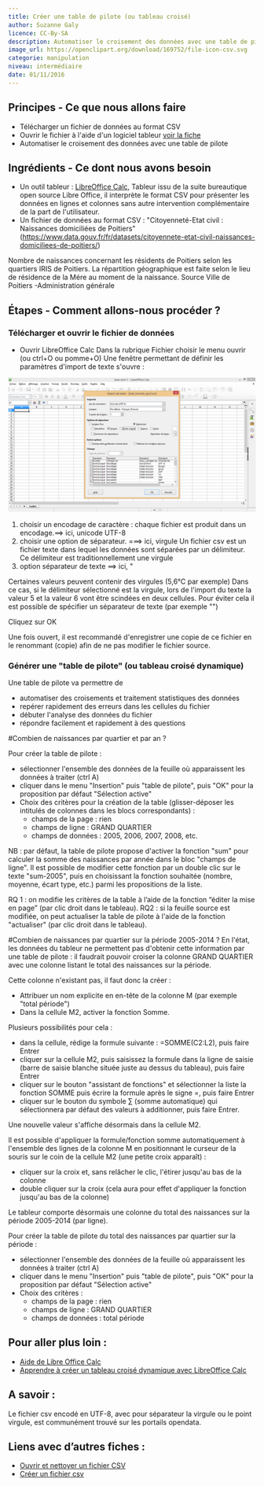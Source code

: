 ```yaml
---
title: Créer une table de pilote (ou tableau croisé)
author: Suzanne Galy
licence: CC-By-SA
description: Automatiser le croisement des données avec une table de pilote dans un tableur numérique (calc, excel).
image_url: https://openclipart.org/download/169752/file-icon-csv.svg
categorie: manipulation
niveau: intermédiaire
date: 01/11/2016
---
```


## Principes - Ce que nous allons faire
- Télécharger un fichier de données au format CSV
- Ouvrir le fichier à l'aide d'un logiciel tableur [voir la fiche](./#fiches/fichiers_csv.md)
- Automatiser le croisement des données avec une table de pilote

## Ingrédients - Ce dont nous avons besoin

- Un outil tableur : [LibreOffice Calc](https://fr.libreoffice.org/download/libreoffice-stable/),
Tableur issu de la suite bureautique open source Libre Office, il interprète le format CSV pour présenter les données en lignes et colonnes sans autre intervention complémentaire de la part de l'utilisateur.
- Un fichier de données au format CSV : "Citoyenneté-Etat civil : Naissances domiciliées de Poitiers" (https://www.data.gouv.fr/fr/datasets/citoyennete-etat-civil-naissances-domiciliees-de-poitiers/)

Nombre de naissances concernant les résidents de Poitiers selon les quartiers IRIS de Poitiers. La répartition géographique est faite selon le lieu de résidence de la Mére au moment de la naissance. Source Ville de Poitiers -Administration générale


## Étapes - Comment allons-nous procéder ?

### Télécharger et ouvrir le fichier de données

- Ouvrir LibreOffice Calc
Dans la rubrique Fichier choisir le menu ouvrir (ou ctrl+O ou pomme+O)
Une fenêtre permettant de définir les paramètres d'import de texte s'ouvre :

![fenêtre de paramétrage](https://raw.githubusercontent.com/infolab-cd33/datalunch/master/img/csv/ouvrir-csv.png)

1. choisir un encodage de caractère : chaque fichier est produit dans un encodage.==> ici, unicode UTF-8
2. choisir une option de séparateur. ===> ici, virgule
Un fichier csv est un fichier texte dans lequel les données sont séparées par un délimiteur. Ce délimiteur est traditionnellement une virgule
3. option séparateur de texte ==> ici, "

Certaines valeurs peuvent contenir des virgules (5,6°C par exemple) Dans ce cas, si le délimiteur sélectionné est la virgule, lors de l'import du texte la valeur 5 et la valeur 6 vont être scindées en deux cellules.  Pour éviter cela il est possible de spécifier un séparateur de texte (par exemple "")

Cliquez sur OK

Une fois ouvert, il est recommandé d'enregistrer une copie de ce fichier en le renommant (copie) afin de ne pas modifier le fichier source.

### Générer une "table de pilote" (ou tableau croisé dynamique)

Une table de pilote va permettre de
* automatiser des croisements et traitement statistiques des données
* repérer rapidement des erreurs dans les cellules du fichier
* débuter l'analyse des données du fichier
* répondre facilement et rapidement à des questions

#Combien de naissances par quartier et par an ?

Pour créer la table de pilote :
* sélectionner l'ensemble des données de la feuille où apparaissent les données à traiter (ctrl A)
* cliquer dans le menu "Insertion" puis "table de pilote", puis "OK" pour la proposition par défaut "Sélection active"
* Choix des critères pour la création de la table (glisser-déposer les intitulés de colonnes dans les blocs correspondants) :
    * champs de la page : rien
    * champs de ligne : GRAND QUARTIER
    * champs de données : 2005, 2006, 2007, 2008, etc.

NB : par défaut, la table de pilote propose d'activer la fonction "sum" pour calculer la somme des naissances par année dans le bloc "champs de ligne". Il est possible de modifier cette fonction par un double clic sur le texte "sum-2005", puis en choisissant la fonction souhaitée (nombre, moyenne, écart type, etc.) parmi les propositions de la liste.

RQ 1 : on modifie les critères de la table à l’aide de la fonction “éditer la mise en page” (par clic droit dans le tableau).
RQ2 : si la feuille source est modifiée, on peut actualiser la table de pilote à l'aide de la fonction "actualiser" (par clic droit dans le tableau).

#Combien de naissances par quartier sur la période 2005-2014 ?
En l'état, les données du tableur ne permettent pas d'obtenir cette information par une table de pilote : il faudrait pouvoir croiser la colonne GRAND QUARTIER avec une colonne listant le total des naissances sur la période.

Cette colonne n'existant pas, il faut donc la créer :
* Attribuer un nom explicite en en-tête de la colonne M (par exemple "total période")
* Dans la cellule M2, activer la fonction Somme.

Plusieurs possibilités pour cela :

* dans la cellule, rédige la formule suivante : =SOMME(C2:L2), puis faire Entrer
* cliquer sur la cellule M2, puis saisissez la formule dans la ligne de saisie (barre de saisie blanche située juste au dessus du tableau), puis faire Entrer
* cliquer sur le bouton "assistant de fonctions" et sélectionner la liste la fonction SOMME puis écrire la formule après le signe =, puis faire Entrer
* cliquer sur le bouton du symbole ∑ (somme automatique) qui sélectionnera par défaut des valeurs à additionner, puis faire Entrer.

Une nouvelle valeur s'affiche désormais dans la cellule M2.

Il est possible d'appliquer la formule/fonction somme automatiquement à l'ensemble des lignes de la colonne M en positionnant le curseur de la souris sur le coin de la cellule M2 (une petite croix apparaît) :

* cliquer sur la croix et, sans relâcher le clic, l'étirer jusqu'au bas de la colonne
* double cliquer sur la croix (cela aura pour effet d'appliquer la fonction jusqu'au bas de la colonne)

Le tableur comporte désormais une colonne du total des naissances sur la période 2005-2014 (par ligne).

Pour créer la table de pilote du total des naissances par quartier sur la période :
* sélectionner l'ensemble des données de la feuille où apparaissent les données à traiter (ctrl A)
* cliquer dans le menu "Insertion" puis "table de pilote", puis "OK" pour la proposition par défaut "Sélection active"
* Choix des critères :
    * champs de la page : rien
    * champs de ligne : GRAND QUARTIER
    * champs de données : total période

## Pour aller plus loin :

* [Aide de Libre Office Calc](https://help.libreoffice.org/Calc/Welcome_to_the_Calc_Help/fr)
* [Apprendre à créer un tableau croisé dynamique avec LibreOffice Calc ](http://malick-nseck.developpez.com/tutoriels/apprendre-a-creer-tableau-croise-dynamique-avec-libre-office-calc/)

## A savoir :

Le fichier csv encodé en UTF-8, avec pour séparateur la virgule ou le point virgule, est communément trouvé sur les portails opendata.

## Liens avec d’autres fiches :

* [Ouvrir et nettoyer un fichier CSV](./#fiche/ouvrir_et_nettoyer_fichier_csv.md)
* [Créer un fichier csv](./#fiches/fichiers_csv.md)
